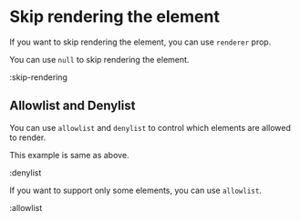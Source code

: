 # Skip rendering the element

If you want to skip rendering the element, you can use `renderer` prop.

You can use `null` to skip rendering the element.

:skip-rendering

## Allowlist and Denylist

You can use `allowlist` and `denylist` to control which elements are allowed to render.

This example is same as above.

:denylist

If you want to support only some elements, you can use `allowlist`.

:allowlist
